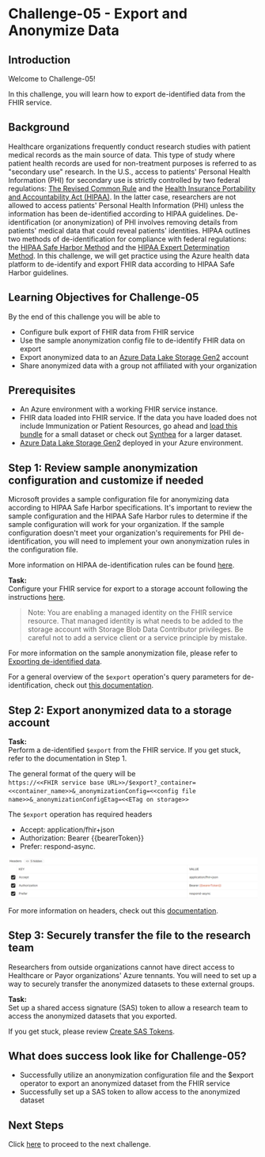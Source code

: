 # Challenge-05 - Export and Anonymize Data
## Introduction

Welcome to Challenge-05!

In this challenge, you will learn how to export de-identified data from the FHIR service.

## Background

Healthcare organizations frequently conduct research studies with patient medical records as the main source of data. This type of study where patient health records are used for non-treatment purposes is referred to as "secondary use" research. In the U.S., access to patients' Personal Health Information (PHI) for secondary use is strictly controlled by two federal regulations: [The Revised Common Rule](https://www.hhs.gov/ohrp/regulations-and-policy/regulations/finalized-revisions-common-rule/index.html) and the [Health Insurance Portability and Accountability Act (HIPAA)](https://www.cdc.gov/phlp/publications/topic/hipaa.html#:~:text=The%20Health%20Insurance%20Portability%20and,the%20patient's%20consent%20or%20knowledge.). In the latter case, researchers are not allowed to access patients' Personal Health Information (PHI) unless the information has been de-identified according to HIPAA guidelines. De-identification (or anonymization) of PHI involves removing details from patients' medical data that could reveal patients' identities. HIPAA outlines two methods of de-identification for compliance with federal regulations: the [HIPAA Safe Harbor Method](https://www.hhs.gov/hipaa/for-professionals/privacy/special-topics/de-identification/index.html#safeharborguidance) and the [HIPAA Expert Determination Method](https://www.hhs.gov/hipaa/for-professionals/privacy/special-topics/de-identification/index.html#guidancedetermination). In this challenge, we will get practice using the Azure health data platform to de-identify and export FHIR data according to HIPAA Safe Harbor guidelines.

## Learning Objectives for Challenge-05
By the end of this challenge you will be able to
* Configure bulk export of FHIR data from FHIR service
* Use the sample anonymization config file to de-identify FHIR data on export
* Export anonymized data to an [Azure Data Lake Storage Gen2](https://docs.microsoft.com/en-us/azure/storage/blobs/data-lake-storage-introduction) account
* Share anonymized data with a group not affiliated with your organization

## Prerequisites 
* An Azure environment with a working FHIR service instance. 
* FHIR data loaded into FHIR service. If the data you have loaded does not include Immunization or Patient Resources, go ahead and [load this bundle](./synthea_sample_data_fhir_r4%20OpenHack.zip) for a small dataset or check out [Synthea](https://synthetichealth.github.io/synthea/) for a larger dataset.
* [Azure Data Lake Storage Gen2](https://docs.microsoft.com/en-us/azure/storage/blobs/data-lake-storage-introduction) deployed in your Azure environment.

## Step 1: Review sample anonymization configuration and customize if needed
Microsoft provides a sample configuration file for anonymizing data according to HIPAA Safe Harbor specifications. It's important to review the sample configuration and the HIPAA Safe Harbor rules to determine if the sample configuration will work for your organization. If the sample configuration doesn't meet your organization's requirements for PHI de-identification, you will need to implement your own anonymization rules in the configuration file.

More information on HIPAA de-identification rules can be found [here](https://www.hhs.gov/hipaa/for-professionals/privacy/special-topics/de-identification/index.html).

**Task:**  
Configure your FHIR service for export to a storage account following the instructions [here](https://docs.microsoft.com/en-us/azure/healthcare-apis/fhir/configure-export-data). <br>

> Note: You are enabling a managed identity on the FHIR service resource. That managed identity is what needs to be added to the storage account with Storage Blob Data Contributor privileges. Be careful not to add a service client or a service principle by mistake. <br>

For more information on the sample anonymization file, please refer to [Exporting de-identified data](https://docs.microsoft.com/en-us/azure/healthcare-apis/fhir/export-data).

For a general overview of the `$export` operation's query parameters for de-identification, check out [this documentation](https://docs.microsoft.com/en-us/azure/healthcare-apis/data-transformation/de-identified-export).


## Step 2: Export anonymized data to a storage account

**Task:**  
Perform a de-identified `$export` from the FHIR service. If you get stuck, refer to the documentation in Step 1. <br>

The general format of the query will be <br>
`https://<<FHIR service base URL>>/$export?_container=<<container_name>>&_anonymizationConfig=<<config file name>>&_anonymizationConfigEtag=<<ETag on storage>>`

The `$export` operation has required headers 
* Accept: application/fhir+json
* Authorization: Bearer {{bearerToken}}
* Prefer: respond-async. <br>

![export-header](./media/Export_Headers.png) <br>

For more information on headers, check out this [documentation](https://hl7.org/Fhir/uv/bulkdata/export/index.html#headers).

## Step 3: Securely transfer the file to the research team
Researchers from outside organizations cannot have direct access to Healthcare or Payor organizations' Azure tennants. You will need to set up a way to securely transfer the anonymized datasets to these external groups.

**Task:**  
Set up a shared access signature (SAS) token to allow a research team to access the anonymized datasets that you exported.

If you get stuck, please review [Create SAS Tokens](https://docs.microsoft.com/en-us/azure/cognitive-services/translator/document-translation/create-sas-tokens?tabs=Containers).

## What does success look like for Challenge-05?

+ Successfully utilize an anonymization configuration file and the $export operator to export an anonymized dataset from the FHIR service
+ Successfully set up a SAS token to allow access to the anonymized dataset

## Next Steps

Click [here](<../Challenge-06 - Research Azure Data Analytics/Readme.md>) to proceed to the next challenge.
